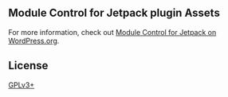 ## Module Control for Jetpack plugin Assets

For more information, check out [Module Control for Jetpack on WordPress.org](https://wordpress.org/plugins/jetpack-module-control/).

## License

[GPLv3+](http://www.gnu.org/licenses/gpl-3.0.html)
